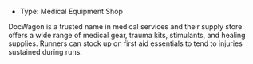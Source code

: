 - Type: Medical Equipment Shop
 
 DocWagon is a trusted name in medical services and their supply store offers a wide range of medical gear, trauma kits, stimulants, and healing supplies. Runners can stock up on first aid essentials to tend to injuries sustained during runs.